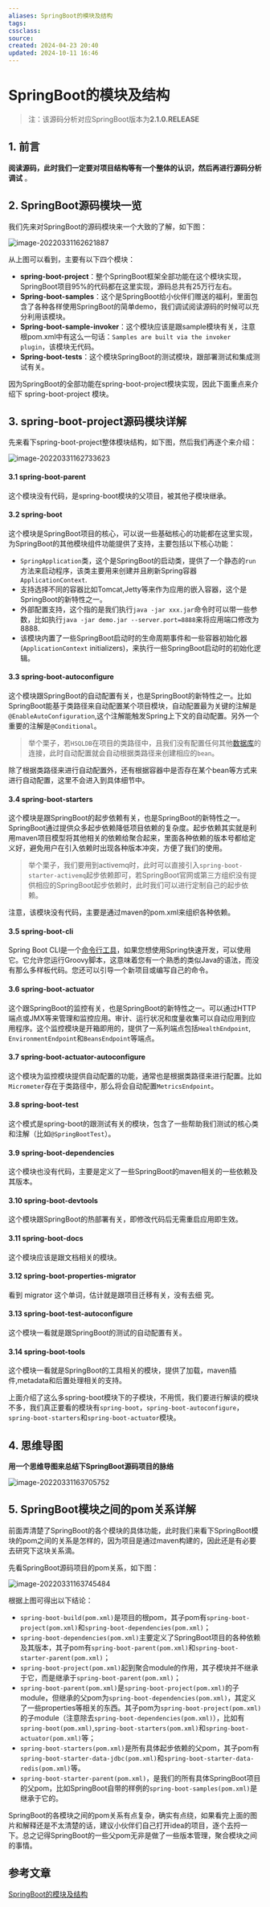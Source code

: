 ```yaml
---
aliases: SpringBoot的模块及结构
tags: 
cssclass: 
source: 
created: 2024-04-23 20:40
updated: 2024-10-11 16:46
---
```

# SpringBoot的模块及结构

> 注：该源码分析对应SpringBoot版本为**2.1.0.RELEASE**

## **1. 前言**

**阅读源码，此时我们一定要对项目结构等有一个整体的认识，然后再进行源码分析调试** 。

## **2. SpringBoot源码模块一览**

我们先来对SpringBoot的源码模块来一个大致的了解，如下图：

![image-20220331162621887](https://raw.gitmirror.com/MrJackC/PicGoImages/main/other/202404232213446.png)

从上图可以看到，主要有以下四个模块：

- **spring-boot-project**：整个SpringBoot框架全部功能在这个模块实现，SpringBoot项目95%的代码都在这里实现，源码总共有25万行左右。
- **Spring-boot-samples**：这个是SpringBoot给小伙伴们赠送的福利，里面包含了各种各样使用SpringBoot的简单demo，我们调试阅读源码的时候可以充分利用该模块。
- **Spring-boot-sample-invoker**：这个模块应该是跟sample模块有关，注意根pom.xml中有这么一句话：`Samples are built via the invoker plugin`，该模块无代码。
- **Spring-boot-tests**：这个模块SpringBoot的测试模块，跟部署测试和集成测试有关。

因为SpringBoot的全部功能在spring-boot-project模块实现，因此下面重点来介绍下 spring-boot-project 模块。

## **3. spring-boot-project源码模块详解**

先来看下spring-boot-project整体模块结构，如下图，然后我们再逐个来介绍：

![image-20220331162733623](https://raw.gitmirror.com/MrJackC/PicGoImages/main/other/202404232213484.png)

#### **3.1 spring-boot-parent**

这个模块没有代码，是spring-boot模块的父项目，被其他子模块继承。

#### 3.**2 spring-boot**

这个模块是SpringBoot项目的核心，可以说一些基础核心的功能都在这里实现，为SpringBoot的其他模块组件功能提供了支持，主要包括以下核心功能：

- `SpringApplication`类，这个是SpringBoot的启动类，提供了一个静态的`run`方法来启动程序，该类主要用来创建并且刷新Spring容器`ApplicationContext`.
- 支持选择不同的容器比如Tomcat,Jetty等来作为应用的嵌入容器，这个是SpringBoot的新特性之一。
- 外部配置支持，这个指的是我们执行`java -jar xxx.jar`命令时可以带一些参数，比如执行`java -jar demo.jar --server.port=8888`来将应用端口修改为8888.
- 该模块内置了一些SpringBoot启动时的生命周期事件和一些容器初始化器(`ApplicationContext` initializers)，来执行一些SpringBoot启动时的初始化逻辑。

#### 3.**3 spring-boot-autoconfigure**

这个模块跟SpringBoot的自动配置有关，也是SpringBoot的新特性之一。比如SpringBoot能基于类路径来自动配置某个项目模块，自动配置最为关键的注解是`@EnableAutoConfiguration`,这个注解能触发Spring上下文的自动配置。另外一个重要的注解是`@Conditional`。

> 举个栗子，若`HSQLDB`在项目的类路径中，且我们没有配置任何其他[数据库](https://cloud.tencent.com/solution/database?from=10680)的连接，此时自动配置就会自动根据类路径来创建相应的`bean`。

除了根据类路径来进行自动配置外，还有根据容器中是否存在某个bean等方式来进行自动配置，这里不会进入到具体细节中。

#### **3.4 spring-boot-starters**

这个模块是跟SpringBoot的起步依赖有关，也是SpringBoot的新特性之一。SpringBoot通过提供众多起步依赖降低项目依赖的复杂度。起步依赖其实就是利用maven项目模型将其他相关的依赖给聚合起来，里面各种依赖的版本号都给定义好，避免用户在引入依赖时出现各种版本冲突，方便了我们的使用。

> 举个栗子，我们要用到activemq时，此时可以直接引入`spring-boot-starter-activemq`起步依赖即可，若SpringBoot官网或第三方组织没有提供相应的SpringBoot起步依赖时，此时我们可以进行定制自己的起步依赖。

注意，该模块没有代码，主要是通过maven的pom.xml来组织各种依赖。

#### **3.5 spring-boot-cli**

Spring Boot CLI是一个[命令行工具](https://cloud.tencent.com/product/cli?from=10680)，如果您想使用Spring快速开发，可以使用它。它允许您运行Groovy脚本，这意味着您有一个熟悉的类似Java的语法，而没有那么多样板代码。您还可以引导一个新项目或编写自己的命令。

#### **3.6 spring-boot-actuator**

这个跟SpringBoot的监控有关，也是SpringBoot的新特性之一。可以通过HTTP端点或JMX等来管理和监控应用。审计、运行状况和度量收集可以自动应用到应用程序。这个监控模块是开箱即用的，提供了一系列端点包括`HealthEndpoint`, `EnvironmentEndpoint`和`BeansEndpoint`等端点。

#### 3.**7 spring-boot-actuator-autoconfigure**

这个模块为监控模块提供自动配置的功能，通常也是根据类路径来进行配置。比如`Micrometer`存在于类路径中，那么将会自动配置`MetricsEndpoint`。

#### **3.8 spring-boot-test**

这个模式是spring-boot的跟测试有关的模块，包含了一些帮助我们测试的核心类和注解（比如`@SpringBootTest`）。

#### 3.**9 spring-boot-dependencies**

这个模块也没有代码，主要是定义了一些SpringBoot的maven相关的一些依赖及其版本。

#### 3.**10 spring-boot-devtools**

这个模块跟SpringBoot的热部署有关，即修改代码后无需重启应用即生效。

#### 3.**11 spring-boot-docs**

这个模块应该是跟文档相关的模块。

#### **3.12 spring-boot-properties-migrator**

看到 migrator 这个单词，估计就是跟项目迁移有关，没有去细 究。

#### **3.13 spring-boot-test-autoconfigure**

这个模块一看就是跟SpringBoot的测试的自动配置有关。

#### **3.14 spring-boot-tools**

这个模块一看就是SpringBoot的工具相关的模块，提供了加载，maven插件,metadata和后置处理相关的支持。

上面介绍了这么多spring-boot模块下的子模块，不用慌，我们要进行解读的模块不多，我们真正要看的模块有`spring-boot`，`spring-boot-autoconfigure`，`spring-boot-starters`和`spring-boot-actuator`模块。

## 4. 思维导图

**用一个思维导图来总结下SpringBoot源码项目的脉络**

![image-20220331163705752](https://raw.gitmirror.com/MrJackC/PicGoImages/main/other/202404232213520.png)

## 5. **SpringBoot模块之间的pom关系详解**

前面弄清楚了SpringBoot的各个模块的具体功能，此时我们来看下SpringBoot模块的pom之间的关系是怎样的，因为项目是通过maven构建的，因此还是有必要去研究下这块关系滴。

先看SpringBoot源码项目的pom关系，如下图：

![image-20220331163745484](https://raw.gitmirror.com/MrJackC/PicGoImages/main/other/202404232213539.png)

根据上图可得出以下结论：

- `spring-boot-build(pom.xml)`是项目的根pom，其子pom有`spring-boot-project(pom.xml)`和`spring-boot-dependencies(pom.xml)`；
- `spring-boot-dependencies(pom.xml)`主要定义了SpringBoot项目的各种依赖及其版本，其子pom有`spring-boot-parent(pom.xml)`和`spring-boot-starter-parent(pom.xml)`；
- `spring-boot-project(pom.xml)`起到聚合module的作用，其子模块并不继承于它，而是继承于`spring-boot-parent(pom.xml)`；
- `spring-boot-parent(pom.xml)`是`spring-boot-project(pom.xml)`的子module，但继承的父pom为`spring-boot-dependencies(pom.xml)`，其定义了一些properties等相关的东西。其子pom为`spring-boot-project(pom.xml)`的子module（注意除去`spring-boot-dependencies(pom.xml)`），比如有`spring-boot(pom.xml)`,`spring-boot-starters(pom.xml)`和`spring-boot-actuator(pom.xml)`等；
- `spring-boot-starters(pom.xml)`是所有具体起步依赖的父pom，其子pom有`spring-boot-starter-data-jdbc(pom.xml)`和`spring-boot-starter-data-redis(pom.xml)`等。
- `spring-boot-starter-parent(pom.xml)`，是我们的所有具体SpringBoot项目的父pom，比如SpringBoot自带的样例的`spring-boot-samples(pom.xml)`是继承于它的。

SpringBoot的各模块之间的pom关系有点复杂，确实有点绕，如果看完上面的图片和解释还是不太清楚的话，建议小伙伴们自己打开idea的项目，逐个去捋一下。总之记得SpringBoot的一些父pom无非是做了一些版本管理，聚合模块之间的事情。

## 参考文章

[SpringBoot的模块及结构](https://cloud.tencent.com/developer/article/1628785)